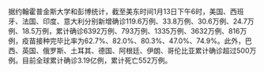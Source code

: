 据约翰霍普金斯大学和彭博统计，截至美东时间1月13日下午6时，美国、西班牙、法国、印度、意大利分别新增确诊119.6万例、33.8万例、30.6万例、24.7万例、18.5万例，累计确诊6392万例、793万例、1335万例、3632万例、816万例，疫苗接种完毕比率为62.7%、82.0%、80.3%、47.0%、74.9%。此外，巴西、英国、俄罗斯、土耳其、德国、阿根廷、伊朗、哥伦比亚累计确诊超过500万例。目前全球累计确诊3.19亿例，累计死亡552万例。